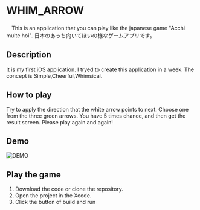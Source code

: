 # WHIM_ARROW
　This is an application that you can play like the japanese game "Acchi muite hoi".
 日本のあっち向いてほいの様なゲームアプリです。
 
 ## Description
  It is my first iOS application.
  I tryed to create this application in a week.
  The concept is Simple,Cheerful,Whimsical.
 
 ## How to play
  Try to apply the direction that the white arrow points to next.
  Choose one from the three green arrows.
  You have 5 times chance, and then get the result screen.
  Please play again and again!

## Demo

 ![DEMO](https://user-images.githubusercontent.com/61719786/79721585-92e51b80-831d-11ea-90ba-0214a236446c.gif)
  
## Play the game
 1. Download the code or clone the repository.
 2. Open the project in the Xcode.
 3. Click the button of build and run 
